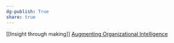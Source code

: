 ```yaml
---
dg-publish: True
share: true
---
```

[[Insight through making]] 
[Augmenting Organizational Intelligence](https://fibery.io/blog/augmenting-organizational-intelligence/)
